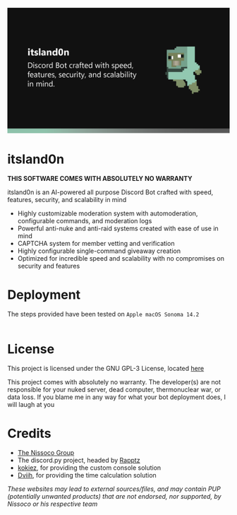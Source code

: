 ![itsland0n](media/thumbnail.png)

# itsland0n
**THIS SOFTWARE COMES WITH ABSOLUTELY NO WARRANTY**

itsland0n is an AI-powered all purpose Discord Bot crafted with speed, features, security, and scalability in mind

- Highly customizable moderation system with automoderation, configurable commands, and moderation logs
- Powerful anti-nuke and anti-raid systems created with ease of use in mind
- CAPTCHA system for member vetting and verification
- Highly configurable single-command giveaway creation
- Optimized for incredible speed and scalability with no compromises on security and features

# Deployment
The steps provided have been tested on `Apple macOS Sonoma 14.2`
```
```

# License
This project is licensed under the GNU GPL-3 License, located [here](LICENSE)

This project comes with absolutely no warranty. The developer(s) are not responsible for your nuked server, dead computer, thermonuclear war, or data loss. If you blame me in any way for what your bot deployment does, I will laugh at you

# Credits
- [The Nissoco Group](https://github.com/The-Nissoco-Group/)
- The discord.py project, headed by [Rapptz](https://github.com/Rapptz)
- [kokiez](https://github.com/kokiez/), for providing the custom console solution
- [Dviih](https://github.com/Dviih/), for providing the time calculation solution

*These websites may lead to external sources/files, and may contain PUP (potentially unwanted products) that are not endorsed, nor supported, by Nissoco or his respective team*
